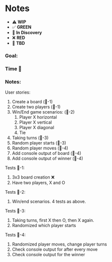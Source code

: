 # Notes

* ⚠️ **WIP**  
* ✅ **GREEN**  
* 🧠 **In Discovery**  
* ❌ **RED**  
* 📝 **TBD**  

### Goal: 
### Time 🍅
### Notes:

User stories: 
1. Create a board (🍅-1)
2. Create two players (🍅-1)
3. Win/End game scenarios: (🍅-2)
   1. Player X horizontal
   2. Player X vertical
   3. Player X diagonal
   4. Tie
4. Taking turns (🍅-3)
5. Random player starts (🍅-3)
6. Random player moves (🍅-4)
7. Add console output of board (🍅-4)
8. Add console output of winner (🍅-4)


Tests 🍅-1:
1. 3x3 board creation ❌
2. Have two players, X and O

Tests 🍅-2: 
1. Win/end scenarios. 4 tests as above.

Tests 🍅-3:
1. Taking turns, first X then O, then X again.
2. Randomized which player starts

Tests 🍅-4:
1. Randomized player moves, change player turns
2. Check console output for after every move
3. Check console output for the winner